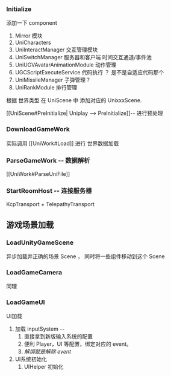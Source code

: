 
### Initialize

添加一下 component

1.  Mirror 模块
2.  UniCharacters
3.  UniInteractManager  交互管理模块
4.  UniSwitchManager  服务器和客户端 时间交互通道/事件池
5.  UniUGVAvatarAnimationModule  动作管理
6.  UGCScriptExecuteService 代码执行 ？ 是不是自适应代码那个
7.  UniMissileManager  子弹管理？
8.  UniRankModule 排行管理 

根据 世界类型 在 UniScene 中 添加对应的 UnixxxScene.

[[UniScene#PreInitialize| Uniplay --> PreInitialize]]-- 进行预处理



### DownloadGameWork


实际调用 [[UniWork#Load]] 进行 世界数据加载 

### ParseGameWork -- 数据解析

[[UniWork#ParseUniFile]]

### StartRoomHost -- 连接服务器

KcpTransport + TelepathyTransport 


## 游戏场景加载
### LoadUnityGameScene

异步加载并正确的场景 Scene ， 同时将一些组件移动到这个 Scene

### LoadGameCamera

同理

### LoadGameUI

UI加载

1. 加载 inputSystem -- 
	1. 直接拿到新版输入系统的配置
	2. 便利 Player，UI 等配置，绑定对应的 event。
	3. *解绑就是解除 event*
2.  UI系统初始化
	1. UIHelper 初始化

